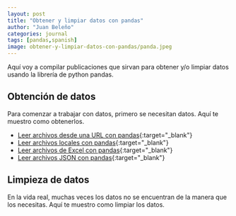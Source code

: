 ```yaml
---
layout: post
title: "Obtener y limpiar datos con pandas"
author: "Juan Beleño"
categories: journal
tags: [pandas,spanish]
image: obtener-y-limpiar-datos-con-pandas/panda.jpeg
---
```


Aquí voy a compilar publicaciones que sirvan para obtener y/o limpiar datos usando la librería de python pandas.

## Obtención de datos
Para comenzar a trabajar con datos, primero se necesitan datos. Aquí te muestro como obtenerlos.

* [Leer archivos desde una URL con pandas](./leer-archivos-desde-una-url-en-pandas.html){:target="_blank"}
* [Leer archivos locales con pandas](./leer-archivos-locales-en-pandas.html){:target="_blank"}
* [Leer archivos de Excel con pandas](./leer-archivos-de-excel-en-pandas.html){:target="_blank"}
* [Leer archivos JSON con pandas](./leer-archivos-json-en-pandas.html){:target="_blank"}

## Limpieza de datos
En la vida real, muchas veces los datos no se encuentran de la manera que los necesitas. Aquí te muestro como limpiar los datos.
